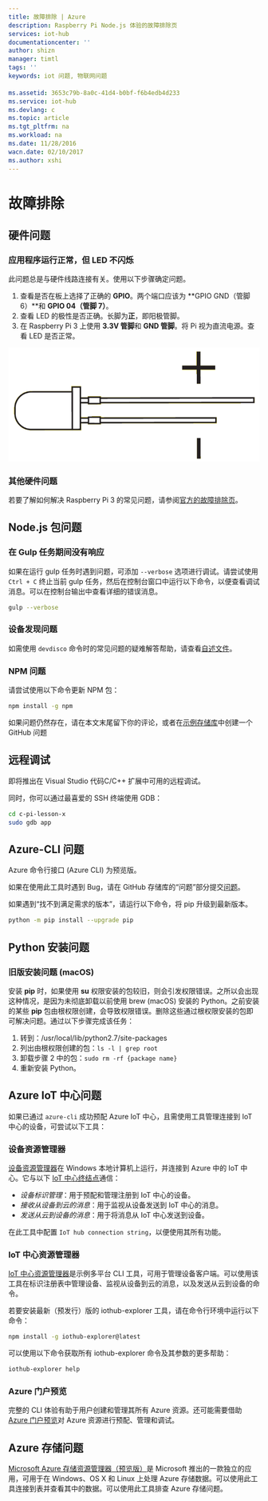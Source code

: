 ```yaml
---
title: 故障排除 | Azure
description: Raspberry Pi Node.js 体验的故障排除页
services: iot-hub
documentationcenter: ''
author: shizn
manager: timtl
tags: ''
keywords: iot 问题, 物联网问题

ms.assetid: 3653c79b-8a0c-41d4-b0bf-f6b4edb4d233
ms.service: iot-hub
ms.devlang: c
ms.topic: article
ms.tgt_pltfrm: na
ms.workload: na
ms.date: 11/28/2016
wacn.date: 02/10/2017
ms.author: xshi
---
```


# 故障排除
## 硬件问题
### 应用程序运行正常，但 LED 不闪烁
此问题总是与硬件线路连接有关。使用以下步骤确定问题。

1. 查看是否在板上选择了正确的 **GPIO**。两个端口应该为 **GPIO GND（管脚 6）**和 **GPIO 04（管脚 7）**。
2. 查看 LED 的极性是否正确。长脚为**正**，即阳极管脚。
3. 在 Raspberry Pi 3 上使用 **3.3V 管脚**和 **GND 管脚**。将 Pi 视为直流电源。查看 LED 是否正常。

![LED 规格](./media/iot-hub-raspberry-pi-lessons/troubleshooting/led_spec.png)  

### 其他硬件问题
若要了解如何解决 Raspberry Pi 3 的常见问题，请参阅[官方的故障排除页](http://elinux.org/R-Pi_Troubleshooting)。

## Node.js 包问题
### 在 Gulp 任务期间没有响应
如果在运行 gulp 任务时遇到问题，可添加 `--verbose` 选项进行调试。请尝试使用 `Ctrl + C` 终止当前 gulp 任务，然后在控制台窗口中运行以下命令，以便查看调试消息。可以在控制台输出中查看详细的错误消息。

```bash
gulp --verbose
```

### 设备发现问题
如需使用 `devdisco` 命令时的常见问题的疑难解答帮助，请查看[自述文件](https://github.com/Azure/device-discovery-cli/blob/develop/readme.md)。

### NPM 问题
请尝试使用以下命令更新 NPM 包：

```bash
npm install -g npm
```

如果问题仍然存在，请在本文末尾留下你的评论，或者在[示例存储库](https://github.com/Azure-Samples/iot-hub-c-raspberrypi-getting-started)中创建一个 GitHub 问题

## 远程调试

即将推出在 Visual Studio 代码C/C++ 扩展中可用的远程调试。

同时，你可以通过最喜爱的 SSH 终端使用 GDB：

```bash
cd c-pi-lesson-x
sudo gdb app
```

## Azure-CLI 问题
Azure 命令行接口 (Azure CLI) 为预览版。

如果在使用此工具时遇到 Bug，请在 GitHub 存储库的“问题”部分提交[问题](https://github.com/Azure/azure-cli/issues)。

如果遇到“找不到满足需求的版本”，请运行以下命令，将 pip 升级到最新版本。

```bash
python -m pip install --upgrade pip
```

## Python 安装问题
### 旧版安装问题 (macOS)
安装 **pip** 时，如果使用 **su** 权限安装的包较旧，则会引发权限错误。之所以会出现这种情况，是因为未彻底卸载以前使用 brew (macOS) 安装的 Python。之前安装的某些 **pip** 包由根权限创建，会导致权限错误。删除这些通过根权限安装的包即可解决问题。通过以下步骤完成该任务：

1. 转到：/usr/local/lib/python2.7/site-packages
2. 列出由根权限创建的包：`ls -l | grep root`
3. 卸载步骤 2 中的包：`sudo rm -rf {package name}`
4. 重新安装 Python。

## Azure IoT 中心问题
如果已通过 `azure-cli` 成功预配 Azure IoT 中心，且需使用工具管理连接到 IoT 中心的设备，可尝试以下工具：

### 设备资源管理器
[设备资源管理器](https://github.com/Azure/azure-iot-sdk-csharp/blob/master/tools/DeviceExplorer)在 Windows 本地计算机上运行，并连接到 Azure 中的 IoT 中心。它与以下 [IoT 中心终结点](./iot-hub-devguide.md)通信：

* *设备标识管理*：用于预配和管理注册到 IoT 中心的设备。
* *接收从设备到云的消息*：用于监视从设备发送到 IoT 中心的消息。
* *发送从云到设备的消息*：用于将消息从 IoT 中心发送到设备。

在此工具中配置 `IoT hub connection string`，以便使用其所有功能。

### IoT 中心资源管理器
[IoT 中心资源管理器](https://github.com/Azure/iothub-explorer)是示例多平台 CLI 工具，可用于管理设备客户端。可以使用该工具在标识注册表中管理设备、监视从设备到云的消息，以及发送从云到设备的命令。

若要安装最新（预发行）版的 iothub-explorer 工具，请在命令行环境中运行以下命令：

```bash
npm install -g iothub-explorer@latest
```

可以使用以下命令获取所有 iothub-explorer 命令及其参数的更多帮助：

```bash
iothub-explorer help
```

### Azure 门户预览
完整的 CLI 体验有助于用户创建和管理其所有 Azure 资源。还可能需要借助 [Azure 门户预览](../azure-portal-overview.md)对 Azure 资源进行预配、管理和调试。

## Azure 存储问题
[Microsoft Azure 存储资源管理器（预览版）](http://storageexplorer.com)是 Microsoft 推出的一款独立的应用，可用于在 Windows、OS X 和 Linux 上处理 Azure 存储数据。可以使用此工具连接到表并查看其中的数据。可以使用此工具排查 Azure 存储问题。

<!---HONumber=Mooncake_0206_2017-->
<!--Update_Description:update link references-->